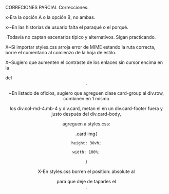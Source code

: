 CORRECIONES PARCIAL 
Correcciones:

x-Era la opción A o la opción B, no ambas.

x--En las historias de usuario falta el paraqué o el porqué.

-Todavía no captan escenarios típico y alternativos. Sigan practicando.


X~Si importar styles.css arroja error de MIME estando la ruta correcta, borre el comentario al comienzo de la hoja de estilo.

X~Sugiero que aumenten el contraste de los enlaces sin cursor encima en la <nav> del <header>.

~En listado de oficios, sugiero que agreguen clase card-group al div.row, 
combinen en 1 mismo <div> los div.col-md-4.mb-4 y div.card, 
metan el <a> en un div.card-footer fuera y justo después del div.card-body, 

agreguen a styles.css:

.card img{

    height: 30vh;

    width: 100%;

}

X-En styles.css borren el position: absolute al <footer> para que deje de taparles el <main>.
